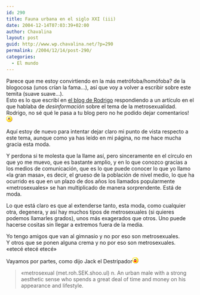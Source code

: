 ```yaml
---
id: 290
title: Fauna urbana en el siglo XXI (iii)
date: 2004-12-14T07:03:39+02:00
author: Chavalina
layout: post
guid: http://www.wp.chavalina.net/?p=290
permalink: /2004/12/14/post-290/
categories:
  - El mundo
---
```

Parece que me estoy convirtiendo en la más metrófoba/homófoba? de la blogocosa (unos crían la fama…), así que voy a volver a escribir sobre este temita (suave suave…).  
Esto es lo que escribí en <a href="http://trendyboy.com/blog/2004/12/13/la-desinformacion-en-los-medios/" target="_blank">el blog de Rodrigo</a> respondiendo a un artículo en el que hablaba de _desinformación_ sobre el tema de la metrosexualidad.  
Rodrigo, no sé qué le pasa a tu blog pero no he podido dejar comentarios!![emo](/imagenes/emoticonos/confuso.gif) 

Aquí estoy de nuevo para intentar dejar claro mi punto de vista respecto a este tema, aunque como ya has leído en mi página, no me hace mucha gracia esta moda.

Y perdona si te molesta que la llame así, pero sinceramente en el círculo en que yo me muevo, que es bastante amplio, y en lo que conozco gracias a los medios de comunicación, que es lo que puede conocer lo que yo llamo «la gran masa», es decir, el grueso de la población de nivel medio, lo que ha ocurrido es que en un plazo de dos años los llamados popularmente «metrosexuales» se han multiplicado de manera sorprendente. Está de moda.

Lo que está claro es que al extenderse tanto, esta moda, como cualquier otra, degenera, y así hay muchos tipos de metrosexuales (si quieres podemos llamarles grados), unos más exagerados que otros. Uno puede hacerse cositas sin llegar a extremos fuera de la media.

Yo tengo amigos que van al gimnasio y no por eso son metrosexuales.  
Y otros que se ponen alguna crema y no por eso son metrosexuales.  
«etecé etecé etecé»

Vayamos por partes, como dijo Jack el Destripador![emo](/imagenes/emoticonos/risa.gif) 

> «metrosexual (met.roh.SEK.shoo.ul) n. An urban male with a strong aesthetic sense who spends a great deal of time and money on his appearance and lifestyle.
